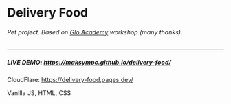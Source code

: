 # Delivery Food
###### Pet project. Based on [Glo Academy](https://glo.academy/) workshop (many thanks).
---
##### LIVE DEMO: https://maksympc.github.io/delivery-food/
CloudFlare: https://delivery-food.pages.dev/

Vanilla JS, HTML, CSS
